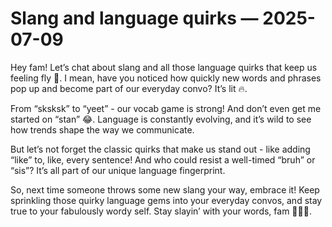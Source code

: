 # Slang and language quirks — 2025-07-09

Hey fam! Let’s chat about slang and all those language quirks that keep us feeling fly 🌟. I mean, have you noticed how quickly new words and phrases pop up and become part of our everyday convo? It’s lit 🔥.

From “sksksk” to “yeet” - our vocab game is strong! And don’t even get me started on “stan” 😂. Language is constantly evolving, and it’s wild to see how trends shape the way we communicate.

But let’s not forget the classic quirks that make us stand out - like adding “like” to, like, every sentence! And who could resist a well-timed “bruh” or “sis”? It’s all part of our unique language fingerprint.

So, next time someone throws some new slang your way, embrace it! Keep sprinkling those quirky language gems into your everyday convos, and stay true to your fabulously wordy self. Stay slayin’ with your words, fam 💁‍♀️🌸.